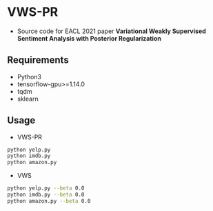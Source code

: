 # VWS-PR
  * Source code for EACL 2021 paper **Variational Weakly Supervised Sentiment Analysis with Posterior Regularization**

## Requirements
  * Python3
  * tensorflow-gpu>=1.14.0 
  * tqdm
  * sklearn

## Usage
* VWS-PR
```bash
python yelp.py
python imdb.py
python amazon.py
```

* VWS
```bash
python yelp.py --beta 0.0
python imdb.py --beta 0.0
python amazon.py --beta 0.0
```



